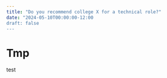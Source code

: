 ```yaml
---
title: "Do you recommend college X for a technical role?"
date: "2024-05-10T00:00:00-12:00
draft: false
---
```

# Tmp
test
